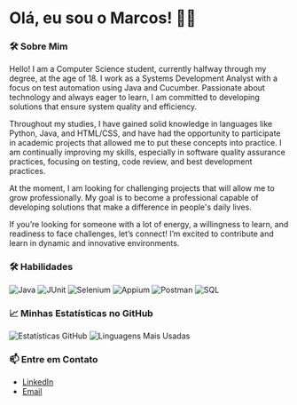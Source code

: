 # Olá, eu sou o Marcos! 👨‍💻

### 🛠️ Sobre Mim
Hello! I am a Computer Science student, currently halfway through my degree, at the age of 18. I work as a Systems Development Analyst with a focus on test automation using Java and Cucumber. Passionate about technology and always eager to learn, I am committed to developing solutions that ensure system quality and efficiency.

Throughout my studies, I have gained solid knowledge in languages like Python, Java, and HTML/CSS, and have had the opportunity to participate in academic projects that allowed me to put these concepts into practice. I am continually improving my skills, especially in software quality assurance practices, focusing on testing, code review, and best development practices.

At the moment, I am looking for challenging projects that will allow me to grow professionally. My goal is to become a professional capable of developing solutions that make a difference in people's daily lives.

If you’re looking for someone with a lot of energy, a willingness to learn, and readiness to face challenges, let’s connect! I’m excited to contribute and learn in dynamic and innovative environments.

### 🛠️ Habilidades
![Java](https://img.shields.io/badge/Java-%23E34F26.svg?&style=for-the-badge&logo=java&logoColor=white)
![JUnit](https://img.shields.io/badge/JUnit-%23323330.svg?&style=for-the-badge&logo=junit&logoColor=white)
![Selenium](https://img.shields.io/badge/Selenium-%2343853D.svg?&style=for-the-badge&logo=selenium&logoColor=white)
![Appium](https://img.shields.io/badge/Appium-%2357A143.svg?&style=for-the-badge&logo=appium&logoColor=white)
![Postman](https://img.shields.io/badge/Postman-%23FF6C37.svg?&style=for-the-badge&logo=postman&logoColor=white)
![SQL](https://img.shields.io/badge/SQL-%23476C94.svg?&style=for-the-badge&logo=sql&logoColor=white)

### 📈 Minhas Estatísticas no GitHub
![Estatísticas GitHub](https://github-readme-stats.vercel.app/api?username=marcosbristot&show_icons=true&theme=radical)
![Linguagens Mais Usadas](https://github-readme-stats.vercel.app/api/top-langs/?username=marcosbristot&layout=compact&theme=radical)

### 📫 Entre em Contato
- [LinkedIn](https://www.linkedin.com/in/marcosbristot/)
- [Email](mailto:marcosdeixx@exemplo.com)
